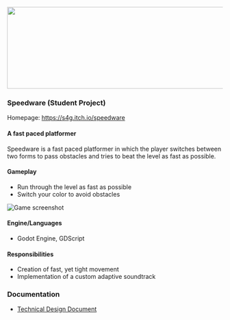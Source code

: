 <p align="center">
	<a href="https://s4g.itch.io/speedware">
		<img width="725" height="191" src="https://img.itch.zone/aW1nLzE5MTM4MjgucG5n/original/s1iuHU.png">
	</a>
	</p>

### Speedware (Student Project)

Homepage: https://s4g.itch.io/speedware

#### A fast paced platformer

Speedware is a fast paced platformer in which the player switches between two forms to pass obstacles and tries to beat the level as fast as possible.

#### Gameplay

- Run through the level as fast as possible
- Switch your color to avoid obstacles

![Game screenshot](https://img.itch.zone/aW1hZ2UvMzI0MTM1LzE5MjA1ODUucG5n/794x1000/HiGEHH.png)

#### Engine/Languages
- Godot Engine, GDScript

#### Responsibilities
- Creation of fast, yet tight movement
- Implementation of a custom adaptive soundtrack

### Documentation

  - [Technical Design Document](https://docs.google.com/document/d/1CM7pk518mYhsd-l3verIdA_EuFCiMVHu_qC-e9IkeAI/edit?usp=sharing)
